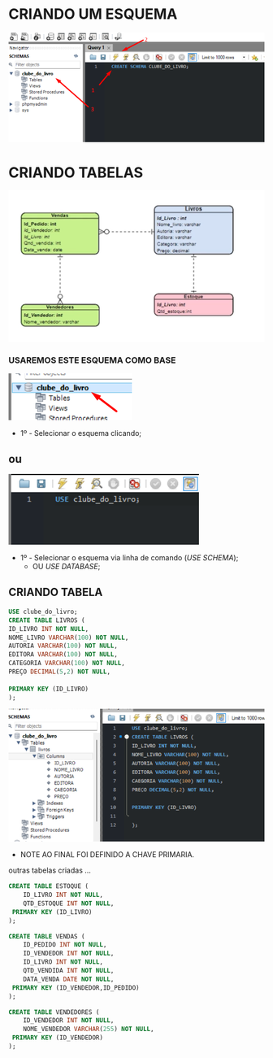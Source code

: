 # CRIANDO UM ESQUEMA

![SCHEMA](../img/CRIANDO%20SCHEMA.png)

# CRIANDO TABELAS

![CLUBE](../img/table_base1.png)
### USAREMOS ESTE ESQUEMA COMO BASE

![selecSchema](../img/select%20schema.png)
- 1º - Selecionar o esquema clicando;
## ou
![selectSchema](../img/select%20schema2.png)
- 1º - Selecionar o esquema via linha de comando (_USE SCHEMA_);
    - OU _USE DATABASE_;


## CRIANDO TABELA

```sql
USE clube_do_livro;
CREATE TABLE LIVROS (
ID_LIVRO INT NOT NULL,
NOME_LIVRO VARCHAR(100) NOT NULL,
AUTORIA VARCHAR(100) NOT NULL,
EDITORA VARCHAR(100) NOT NULL,
CATEGORIA VARCHAR(100) NOT NULL,
PREÇO DECIMAL(5,2) NOT NULL,

PRIMARY KEY (ID_LIVRO)
);
```

![primaryTable](../img/PRIMEIRATABLE.png)

- NOTE AO FINAL FOI DEFINIDO  A CHAVE PRIMARIA.


outras tabelas criadas ...
````sql
CREATE TABLE ESTOQUE (
    ID_LIVRO INT NOT NULL,
    QTD_ESTOQUE INT NOT NULL,
 PRIMARY KEY (ID_LIVRO)
);

````

````sql
CREATE TABLE VENDAS (
    ID_PEDIDO INT NOT NULL,
    ID_VENDEDOR INT NOT NULL,
    ID_LIVRO INT NOT NULL,
    QTD_VENDIDA INT NOT NULL,
    DATA_VENDA DATE NOT NULL,
 PRIMARY KEY (ID_VENDEDOR,ID_PEDIDO)
);
````
````sql
CREATE TABLE VENDEDORES (
    ID_VENDEDOR INT NOT NULL,
    NOME_VENDEDOR VARCHAR(255) NOT NULL,
 PRIMARY KEY (ID_VENDEDOR)
);
````
